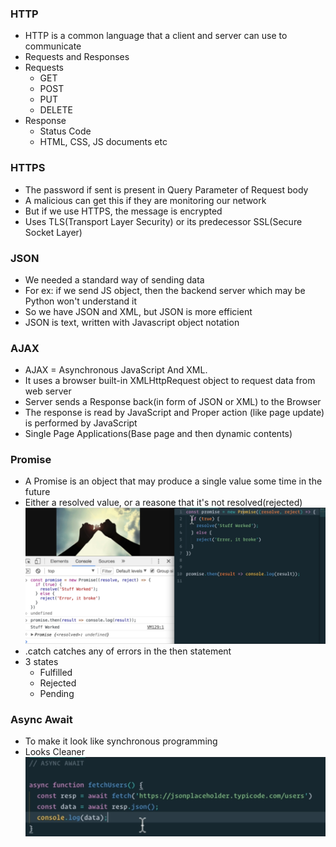 ### HTTP

* HTTP is a common language that a client and server can use to communicate
* Requests and Responses
* Requests
  * GET
  * POST
  * PUT
  * DELETE
* Response
  * Status Code
  * HTML, CSS, JS documents etc

### HTTPS

* The password if sent is present in Query Parameter of Request body
* A malicious can get this if they are monitoring our network
* But if we use HTTPS, the message is encrypted
* Uses TLS(Transport Layer Security) or its predecessor SSL(Secure Socket Layer)

### JSON

* We needed a standard way of sending data
* For ex: if we send JS object, then the backend server which may be Python won't understand it
* So we have JSON and XML, but JSON is more efficient
* JSON is text, written with Javascript object notation

### AJAX

* AJAX = Asynchronous JavaScript And XML.
* It uses a browser built-in XMLHttpRequest object to request data from web server
* Server sends a Response back(in form of JSON or XML) to the Browser
* The response is read by JavaScript and Proper action (like page update) is performed by JavaScript
* Single Page Applications(Base page and then dynamic contents) 

### Promise

* A Promise is an object that may produce a single value some time in the future
* Either a resolved value, or a reasone that it's not resolved(rejected)
![Promise](img/promise.png)
* .catch catches any of errors in the then statement
* 3 states
  * Fulfilled
  * Rejected
  * Pending

### Async Await

* To make it look like synchronous programming
* Looks Cleaner
![Async Await](img/aa.png)
